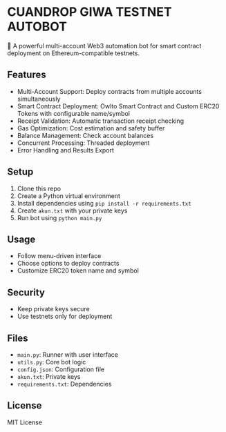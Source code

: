 # CUANDROP GIWA TESTNET AUTOBOT

🤖 A powerful multi-account Web3 automation bot for smart contract deployment on Ethereum-compatible testnets.

## Features

- Multi-Account Support: Deploy contracts from multiple accounts simultaneously
- Smart Contract Deployment: Owlto Smart Contract and Custom ERC20 Tokens with configurable name/symbol
- Receipt Validation: Automatic transaction receipt checking
- Gas Optimization: Cost estimation and safety buffer
- Balance Management: Check account balances
- Concurrent Processing: Threaded deployment
- Error Handling and Results Export

## Setup

1. Clone this repo
2. Create a Python virtual environment
3. Install dependencies using `pip install -r requirements.txt`
4. Create `akun.txt` with your private keys
5. Run bot using `python main.py`

## Usage

- Follow menu-driven interface
- Choose options to deploy contracts
- Customize ERC20 token name and symbol

## Security

- Keep private keys secure
- Use testnets only for deployment

## Files

- `main.py`: Runner with user interface
- `utils.py`: Core bot logic
- `config.json`: Configuration file
- `akun.txt`: Private keys
- `requirements.txt`: Dependencies

## License

MIT License
